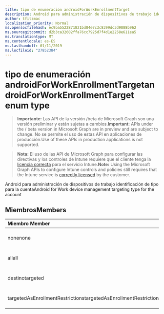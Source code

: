 ```yaml
---
title: tipo de enumeración androidForWorkEnrollmentTarget
description: Android para administración de dispositivos de trabajo identificación de tipo para la cuenta
author: tfitzmac
localization_priority: Normal
ms.openlocfilehash: ec9ba5522871821bd84e7c3c8399dc3d9888b962
ms.sourcegitcommit: d2b3ca32602ffa76cc7925d7f4d1e2258e611ea5
ms.translationtype: MT
ms.contentlocale: es-ES
ms.lasthandoff: 01/11/2019
ms.locfileid: "27852384"
---
```

# <a name="androidforworkenrollmenttarget-enum-type"></a><span data-ttu-id="203c7-103">tipo de enumeración androidForWorkEnrollmentTarget</span><span class="sxs-lookup"><span data-stu-id="203c7-103">androidForWorkEnrollmentTarget enum type</span></span>

> <span data-ttu-id="203c7-104">**Importante:** Las API de la versión /beta de Microsoft Graph son una versión preliminar y están sujetas a cambios.</span><span class="sxs-lookup"><span data-stu-id="203c7-104">**Important:** APIs under the / beta version in Microsoft Graph are in preview and are subject to change.</span></span> <span data-ttu-id="203c7-105">No se permite el uso de estas API en aplicaciones de producción.</span><span class="sxs-lookup"><span data-stu-id="203c7-105">Use of these APIs in production applications is not supported.</span></span>

> <span data-ttu-id="203c7-106">**Nota:** El uso de las API de Microsoft Graph para configurar las directivas y los controles de Intune requiere que el cliente tenga la [licencia correcta](https://go.microsoft.com/fwlink/?linkid=839381) para el servicio Intune.</span><span class="sxs-lookup"><span data-stu-id="203c7-106">**Note:** Using the Microsoft Graph APIs to configure Intune controls and policies still requires that the Intune service is [correctly licensed](https://go.microsoft.com/fwlink/?linkid=839381) by the customer.</span></span>

<span data-ttu-id="203c7-107">Android para administración de dispositivos de trabajo identificación de tipo para la cuenta</span><span class="sxs-lookup"><span data-stu-id="203c7-107">Android for Work device management targeting type for the account</span></span>
## <a name="members"></a><span data-ttu-id="203c7-108">Miembros</span><span class="sxs-lookup"><span data-stu-id="203c7-108">Members</span></span>
|<span data-ttu-id="203c7-109">Miembro	</span><span class="sxs-lookup"><span data-stu-id="203c7-109">Member</span></span>|<span data-ttu-id="203c7-110">Valor</span><span class="sxs-lookup"><span data-stu-id="203c7-110">Value</span></span>|<span data-ttu-id="203c7-111">Description</span><span class="sxs-lookup"><span data-stu-id="203c7-111">Description</span></span>|
|:---|:---|:---|
|<span data-ttu-id="203c7-112">none</span><span class="sxs-lookup"><span data-stu-id="203c7-112">none</span></span>|<span data-ttu-id="203c7-113">0</span><span class="sxs-lookup"><span data-stu-id="203c7-113">0</span></span>|<span data-ttu-id="203c7-114">Todavía no documentado</span><span class="sxs-lookup"><span data-stu-id="203c7-114">Not yet documented</span></span>|
|<span data-ttu-id="203c7-115">all</span><span class="sxs-lookup"><span data-stu-id="203c7-115">all</span></span>|<span data-ttu-id="203c7-116">1</span><span class="sxs-lookup"><span data-stu-id="203c7-116">1</span></span>|<span data-ttu-id="203c7-117">Todavía no documentado</span><span class="sxs-lookup"><span data-stu-id="203c7-117">Not yet documented</span></span>|
|<span data-ttu-id="203c7-118">destino</span><span class="sxs-lookup"><span data-stu-id="203c7-118">targeted</span></span>|<span data-ttu-id="203c7-119">2</span><span class="sxs-lookup"><span data-stu-id="203c7-119">2</span></span>|<span data-ttu-id="203c7-120">Todavía no documentado</span><span class="sxs-lookup"><span data-stu-id="203c7-120">Not yet documented</span></span>|
|<span data-ttu-id="203c7-121">targetedAsEnrollmentRestrictions</span><span class="sxs-lookup"><span data-stu-id="203c7-121">targetedAsEnrollmentRestrictions</span></span>|<span data-ttu-id="203c7-122">3</span><span class="sxs-lookup"><span data-stu-id="203c7-122">3</span></span>|<span data-ttu-id="203c7-123">Todavía no documentado</span><span class="sxs-lookup"><span data-stu-id="203c7-123">Not yet documented</span></span>|





